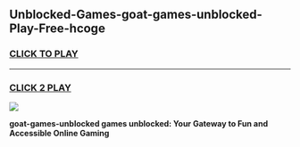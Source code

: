 
## Unblocked-Games-goat-games-unblocked-Play-Free-hcoge
<h3>
<a href="https://premium76.site?title=goat-games-unblocked&ref=10A">CLICK TO PLAY</a></h3>
<hr>

<h3>
<a href="https://premium76.site?title=goat-games-unblocked&ref=10A">CLICK 2 PLAY</a>
  
</h3>

<a href="https://premium76.site?title=goat-games-unblocked&ref=10A"><img src="https://clearcache.store/games.png"></a>


**goat-games-unblocked games unblocked: Your Gateway to Fun and Accessible Online Gaming**
